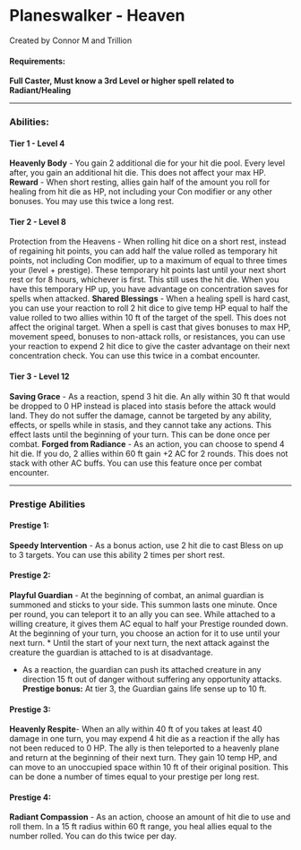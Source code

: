 Planeswalker - Heaven
=====================

Created by Connor M and Trillion

#### Requirements:

  
**Full Caster, Must know a 3rd Level or higher spell related to Radiant/Healing**

* * *

### Abilities:

#### Tier 1 - Level 4

**Heavenly Body** \- You gain 2 additional die for your hit die pool. Every level after, you gain an additional hit die. This does not affect your max HP.  **Reward** \- When short resting, allies gain half of the amount you roll for healing from hit die as HP, not including your Con modifier or any other bonuses. You may use this twice a long rest. 

#### Tier 2 - Level 8

Protection from the Heavens - When rolling hit dice on a short rest, instead of regaining hit points, you can add half the value rolled as temporary hit points, not including Con modifier, up to a maximum of equal to three times your (level + prestige). These temporary hit points last until your next short rest or for 8 hours, whichever is first. This still uses the hit die. When you have this temporary HP up, you have advantage on concentration saves for spells when attacked.  **Shared Blessings** \- When a healing spell is hard cast, you can use your reaction to roll 2 hit dice to give temp HP equal to half the value rolled to two allies within 10 ft of the target of the spell. This does not affect the original target. When a spell is cast that gives bonuses to max HP, movement speed, bonuses to non-attack rolls, or resistances, you can use your reaction to expend 2 hit dice to give the caster advantage on their next concentration check. You can use this twice in a combat encounter. 

#### Tier 3 - Level 12

**Saving Grace** \- As a reaction, spend 3 hit die. An ally within 30 ft that would be dropped to 0 HP instead is placed into stasis before the attack would land. They do not suffer the damage, cannot be targeted by any ability, effects, or spells while in stasis, and they cannot take any actions. This effect lasts until the beginning of your turn. This can be done once per combat.  **Forged from Radiance** \- As an action, you can choose to spend 4 hit die. If you do, 2 allies within 60 ft gain +2 AC for 2 rounds. This does not stack with other AC buffs. You can use this feature once per combat encounter. 

* * *

### Prestige Abilities

#### Prestige 1:

**Speedy Intervention** \- As a bonus action, use 2 hit die to cast Bless on up to 3 targets. You can use this ability 2 times per short rest. 

#### Prestige 2:

**Playful Guardian** \- At the beginning of combat, an animal guardian is summoned and sticks to your side. This summon lasts one minute. Once per round, you can teleport it to an ally you can see. While attached to a willing creature, it gives them AC equal to half your Prestige rounded down. At the beginning of your turn, you choose an action for it to use until your next turn. * Until the start of your next turn, the next attack against the creature the guardian is attached to is at disadvantage.
* As a reaction, the guardian can push its attached creature in any direction 15 ft out of danger without suffering any opportunity attacks.
**Prestige bonus:** At tier 3, the Guardian gains life sense up to 10 ft. 

#### Prestige 3:

**Heavenly Respite**\- When an ally within 40 ft of you takes at least 40 damage in one turn, you may expend 4 hit die as a reaction if the ally has not been reduced to 0 HP. The ally is then teleported to a heavenly plane and return at the beginning of their next turn. They gain 10 temp HP, and can move to an unoccupied space within 10 ft of their original position. This can be done a number of times equal to your prestige per long rest. 

#### Prestige 4:

**Radiant Compassion** \- As an action, choose an amount of hit die to use and roll them. In a 15 ft radius within 60 ft range, you heal allies equal to the number rolled. You can do this twice per day.
